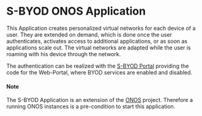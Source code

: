 # S-BYOD ONOS Application
This Application creates personalized virtual networks for each device of a user.
They are extended on demand, which is done once the user authenticates, activates
access to additional applications, or as soon as applications scale out.
The virtual networks are adapted while the user is roaming with his device through the network.

The authentication can be realized with the [S-BYOD Portal] providing the code for
the Web-Portal, where BYOD services are enabled and disabled.

#### Note
The S-BYOD Application is an extension of the [ONOS] project.
Therefore a running ONOS instances is a pre-condition to start this application.

[ONOS]: <http://onosproject.org/>
[S-BYOD Portal]: <https://github.com/lsinfo3/2016-itc-sbyod-portal>
